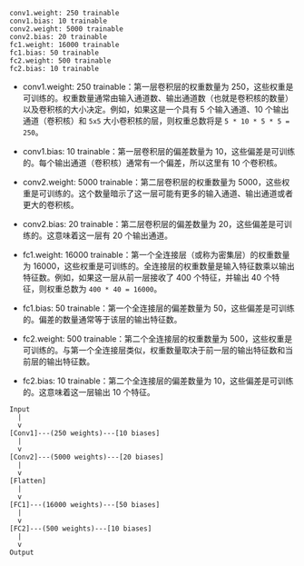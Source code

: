 ```
conv1.weight: 250 trainable
conv1.bias: 10 trainable
conv2.weight: 5000 trainable
conv2.bias: 20 trainable
fc1.weight: 16000 trainable
fc1.bias: 50 trainable
fc2.weight: 500 trainable
fc2.bias: 10 trainable
```

* conv1.weight: 250 trainable：第一层卷积层的权重数量为 250，这些权重是可训练的。权重数量通常由输入通道数、输出通道数（也就是卷积核的数量）以及卷积核的大小决定。例如，如果这是一个具有 5 个输入通道、10 个输出通道（卷积核）和 `5x5` 大小卷积核的层，则权重总数将是 `5 * 10 * 5 * 5 = 250`。

* conv1.bias: 10 trainable：第一层卷积层的偏差数量为 10，这些偏差是可训练的。每个输出通道（卷积核）通常有一个偏差，所以这里有 10 个卷积核。

* conv2.weight: 5000 trainable：第二层卷积层的权重数量为 5000，这些权重是可训练的。这个数量暗示了这一层可能有更多的输入通道、输出通道或者更大的卷积核。

* conv2.bias: 20 trainable：第二层卷积层的偏差数量为 20，这些偏差是可训练的。这意味着这一层有 20 个输出通道。

* fc1.weight: 16000 trainable：第一个全连接层（或称为密集层）的权重数量为 16000，这些权重是可训练的。全连接层的权重数量是输入特征数乘以输出特征数。例如，如果这一层从前一层接收了 400 个特征，并输出 40 个特征，则权重总数为 `400 * 40 = 16000`。

* fc1.bias: 50 trainable：第一个全连接层的偏差数量为 50，这些偏差是可训练的。偏差的数量通常等于该层的输出特征数。

* fc2.weight: 500 trainable：第二个全连接层的权重数量为 500，这些权重是可训练的。与第一个全连接层类似，权重数量取决于前一层的输出特征数和当前层的输出特征数。

* fc2.bias: 10 trainable：第二个全连接层的偏差数量为 10，这些偏差是可训练的。这意味着这一层输出 10 个特征。

```
Input
  |
  v
[Conv1]---(250 weights)---[10 biases]
  |
  v
[Conv2]---(5000 weights)---[20 biases]
  |
  v
[Flatten]
  |
  v
[FC1]---(16000 weights)---[50 biases]
  |
  v
[FC2]---(500 weights)---[10 biases]
  |
  v
Output
```
